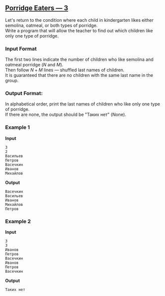 ## [Porridge Eaters — 3](../../../solutions/3.2/32_f.py)

Let's return to the condition where each child in kindergarten likes either semolina, oatmeal, or both types of porridge.  
Write a program that will allow the teacher to find out which children like only one type of porridge.

### Input Format

The first two lines indicate the number of children who like semolina and oatmeal porridge ($N$ and $M$).  
Then follow $N + M$ lines — shuffled last names of children.  
It is guaranteed that there are no children with the same last name in the group.

### Output Format:

In alphabetical order, print the last names of children who like only one type of porridge.  
If there are none, the output should be "Таких нет" (None).

### Example 1

__Input__
```plaintext
3
2
Васильев
Петров
Васечкин
Иванов
Михайлов
```

__Output__
```plaintext
Васечкин
Васильев
Иванов
Михайлов
Петров
```

### Example 2

__Input__
```plaintext
3
3
Иванов
Петров
Васечкин
Иванов
Петров
Васечкин
```

__Output__
```plaintext
Таких нет
```